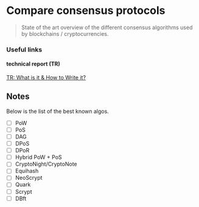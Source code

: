 # Compare consensus protocols

> State of the art overview of the different consensus algorithms used by blockchains / cryptocurrencies.

### Useful links


#### technical report (TR)

[TR: What is it &amp; How to Write it?](https://blog.bit.ai/technical-report/)



## Notes

Below is the list of the best known algos.

* [ ] PoW
* [ ] PoS
* [ ] DAG
* [ ] DPoS
* [ ] DPoR
* [ ] Hybrid PoW + PoS
* [ ] CryptoNight/CryptoNote
* [ ] Equihash
* [ ] NeoScrypt
* [ ] Quark
* [ ] Scrypt
* [ ] DBft
